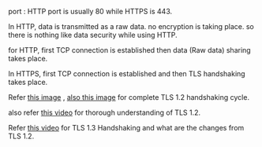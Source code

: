 
port : HTTP port is usually 80 while HTTPS is 443.

In HTTP, data is transmitted as a raw data. no encryption is taking place. so there is nothing like data security while using HTTP.

for HTTP, first TCP connection is established then data (Raw data) sharing takes place.


In HTTPS, first TCP connection is established and then TLS handshaking takes place.

Refer  [this image](https://www.researchgate.net/figure/HTTPS-message-sequence-diagram-with-detailed-TLS-handshaking-steps_fig1_306187575) ,  [also this image](https://drive.google.com/file/d/1kuMQATx-4bAN8uoiYJCVShwZUZLLqppS/view?usp=drive_link) for complete TLS 1.2 handshaking cycle.

also refer [this video](https://youtu.be/ZkL10eoG1PY?si=heFFMXkIvccnxwQi) for thorough understanding of TLS 1.2.


Refer [this video](https://youtu.be/JA0vaIb4158?si=6OvrS_NF3C4asteN) for TLS 1.3 Handshaking and what are the changes from TLS 1.2.